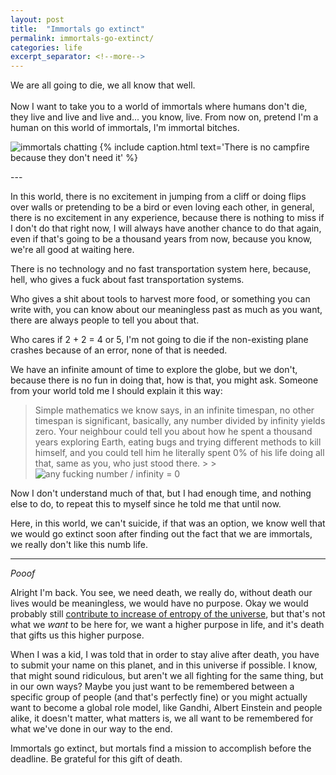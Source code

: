 ```yaml
---
layout: post
title:  "Immortals go extinct"
permalink: immortals-go-extinct/
categories: life
excerpt_separator: <!--more-->
---
```


We are all going to die, we all know that well.<br /><br /> Now I want to take
you to a world of immortals where humans don't die, they live and live and live
and... you know, live. From now on, pretend I'm a human on this world of
immortals, I'm immortal bitches.

![immortals chatting](/img/immortals.jpg) {% include caption.html text='There is
no campfire because they don\'t need it' %}

<!--more--> ---

In this world, there is no excitement in jumping from a cliff or doing flips
over walls or pretending to be a bird or even loving each other, in general,
there is no excitement in any experience, because there is nothing to miss if I
don't do that right now, I will always have another chance to do that again,
even if that's going to be a thousand years from now, because you know, we're
all good at waiting here.

There is no technology and no fast transportation system here, because, hell,
who gives a fuck about fast transportation systems.

Who gives a shit about tools to harvest more food, or something you can write
with, you can know about our meaningless past as much as you want, there are
always people to tell you about that.

Who cares if 2 + 2 = 4 or 5, I'm not going to die if the non-existing plane
crashes because of an error, none of that is needed.

We have an infinite amount of time to explore the globe, but we don't, because
there is no fun in doing that, how is that, you might ask. Someone from your
world told me I should explain it this way:

> Simple mathematics we know says, in an infinite timespan, no other timespan is
significant, basically, any number divided by infinity yields zero. Your
neighbour could tell you about how he spent a thousand years exploring Earth,
eating bugs and trying different methods to kill himself, and you could tell him
he literally spent 0% of his life doing all that, same as you, who just stood
there. > > ![any fucking number / infinity = 0](/img/division-by-infinity.jpg)

Now I don't understand much of that, but I had enough time, and nothing else to
do, to repeat this to myself since he told me that until now.

Here, in this world, we can't suicide, if that was an option, we know well that
we would go extinct soon after finding out the fact that we are immortals, we
really don't like this numb life.

---

_Pooof_

Alright I'm back. You see, we need death, we really do, without death our lives
would be meaningless, we would have no purpose. Okay we would probably still
[contribute to increase of entropy of the
universe](https://www.youtube.com/watch?v=HxTnqKuNygE), but that's not what we
_want_ to be here for, we want a higher purpose in life, and it's death that
gifts us this higher purpose.

When I was a kid, I was told that in order to stay alive after death, you have
to submit your name on this planet, and in this universe if possible. I know,
that might sound ridiculous, but aren't we all fighting for the same thing, but
in our own ways? Maybe you just want to be remembered between a specific group
of people (and that's perfectly fine) or you might actually want to become a
global role model, like Gandhi, Albert Einstein and people alike, it doesn't
matter, what matters is, we all want to be remembered for what we've done in our
way to the end.

Immortals go extinct, but mortals find a mission to accomplish before the
deadline. Be grateful for this gift of death.

<!--It's not all about being famous, it's about being role model for a lot of
people, there are lots of famous people and celebrities--> <!--that will be
forgotten after a decade or two, but some people are remembered forever, either
for doing very good or very bad to others,--> <!--I don't think Albert Einstein,
Gandhi and Hitler will be forgotten in the near future (near as in thousand
years).--> <!--They are global role models, we want to be like some of them and
avoid being like others (okay, maybe not absolutely global, but you get it).-->
